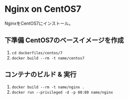 # Nginx on CentOS7

NginxをCentOS7にインストール。

## 下準備 CentOS7のベースイメージを作成

1. `cd dockerfiles/centos/7`
2. `docker build --rm -t name/centos7`

## コンテナのビルド & 実行

1. `docker build --rm -t name/nginx .`
2. `docker run --privileged -d -p 80:80 name/nginx`
